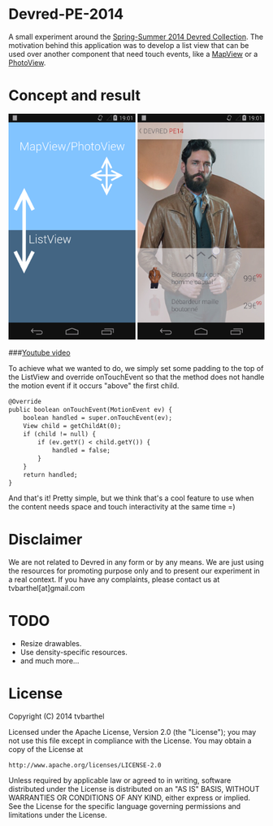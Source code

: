 Devred-PE-2014
==============

A small experiment around the [Spring-Summer 2014 Devred Collection](http://www.devred.com/looks-saison-4893.r.html). The motivation behind this application was to develop a list view that can be used over another component that need touch events, like a [MapView](http://developer.android.com/reference/com/google/android/gms/maps/MapView.html) or a [PhotoView](https://github.com/chrisbanes/PhotoView).

Concept and result
==============
![concept and illustration](static/concept_and_illustration.png)

###[Youtube video](https://www.youtube.com/watch?v=ko4aaXUqtMw)

To achieve what we wanted to do, we simply set some padding to the top of the ListView and override onTouchEvent so that the method does not handle the motion event if it occurs "above" the first child.

    @Override
    public boolean onTouchEvent(MotionEvent ev) {
        boolean handled = super.onTouchEvent(ev);
        View child = getChildAt(0);
        if (child != null) {
            if (ev.getY() < child.getY()) {
                handled = false;
            }
        }
        return handled;
    }

And that's it! Pretty simple, but we think that's a cool feature to use when the content needs space and touch interactivity at the same time =)

Disclaimer
==============
We are not related to Devred in any form or by any means. We are just using the resources for promoting purpose only and to present our experiment in a real context. If you have any complaints, please contact us at tvbarthel[at]gmail.com

TODO
==============
* Resize drawables.
* Use density-specific resources.
* and much more...

License
=====================
Copyright (C) 2014 tvbarthel

Licensed under the Apache License, Version 2.0 (the "License");
you may not use this file except in compliance with the License.
You may obtain a copy of the License at

    http://www.apache.org/licenses/LICENSE-2.0

Unless required by applicable law or agreed to in writing, software
distributed under the License is distributed on an "AS IS" BASIS,
WITHOUT WARRANTIES OR CONDITIONS OF ANY KIND, either express or implied.
See the License for the specific language governing permissions and
limitations under the License.
